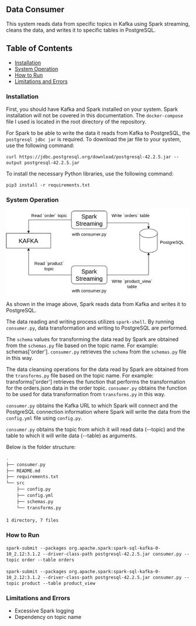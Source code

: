 ## Data Consumer

This system reads data from specific topics in Kafka using Spark streaming, cleans the data, and writes it to specific tables in PostgreSQL.

## Table of Contents

* [Installation](#installation)
* [System Operation](#system-operation)
* [How to Run](#how-to-run)
* [Limitations and Errors](#limitations-and-errors)

### Installation

First, you should have Kafka and Spark installed on your system. Spark installation will not be covered in this documentation. The `docker-compose` file I used is located in the root directory of the repository.

For Spark to be able to write the data it reads from Kafka to PostgreSQL, the `postgresql jdbc jar` is required. To download the jar file to your system, use the following command:

```
curl https://jdbc.postgresql.org/download/postgresql-42.2.5.jar --output postgresql-42.2.5.jar
```

To install the necessary Python libraries, use the following command:

```
pip3 install -r requirements.txt
```

### System Operation

![diagram](img/diagram.png)

As shown in the image above, Spark reads data from Kafka and writes it to PostgreSQL.

The data reading and writing process utilizes `spark-shell`. By running `consumer.py`, data transformation and writing to PostgreSQL are performed.

The `schema` values for transforming the data read by Spark are obtained from the `schemas.py` file based on the topic name. For example: schemas['order']. `consumer.py` retrieves the `schema` from the `schemas.py` file in this way.

The data cleansing operations for the data read by Spark are obtained from the `transforms.py` file based on the topic name. For example: transforms['order'] retrieves the function that performs the transformation for the orders.json data in the order topic. `consumer.py` obtains the function to be used for data transformation from `transforms.py` in this way.

`consumer.py` obtains the Kafka URL to which Spark will connect and the PostgreSQL connection information where Spark will write the data from the `config.yml` file using `config.py`.

`consumer.py` obtains the topic from which it will read data (--topic) and the table to which it will write data (--table) as arguments.

Below is the folder structure:

```bash
.
├── consumer.py
├── README.md
├── requirements.txt
└── src
    ├── config.py
    ├── config.yml
    ├── schemas.py
    └── transforms.py

1 directory, 7 files
```

### How to Run

```
spark-submit --packages org.apache.spark:spark-sql-kafka-0-10_2.12:3.1.2 --driver-class-path postgresql-42.2.5.jar consumer.py --topic order --table orders

spark-submit --packages org.apache.spark:spark-sql-kafka-0-10_2.12:3.1.2 --driver-class-path postgresql-42.2.5.jar consumer.py --topic product --table product_view
```

### Limitations and Errors

* Excessive Spark logging
* Dependency on topic name